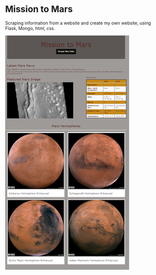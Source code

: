 # Mission to Mars
 Scraping information from a website and create my own website, using Flask, Mongo, html, css.

![alt text](https://github.com/shuyaof/Mission-to-Mars/blob/main/Resources/Mission%20to%20the%20Mars.png "Webpage")
